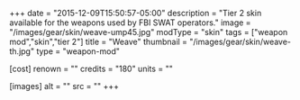 +++
date = "2015-12-09T15:50:57-05:00"
description = "Tier 2 skin available for the weapons used by FBI SWAT operators."
image = "/images/gear/skin/weave-ump45.jpg"
modType = "skin"
tags = ["weapon mod","skin","tier 2"]
title = "Weave"
thumbnail = "/images/gear/skin/weave-th.jpg"
type = "weapon-mod"

[cost]
  renown = ""
  credits = "180"
  units = ""

[images]
  alt = ""
  src = ""
+++
